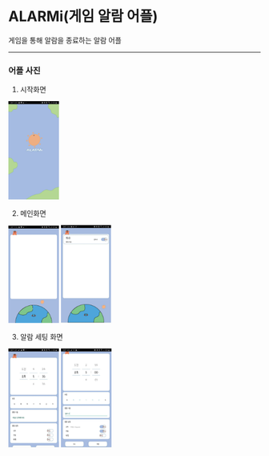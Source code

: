 # ALARMi(게임 알람 어플)
게임을 통해 알람을 종료하는 알람 어플

---
### 어플 사진

1. 시작화면
<div>
<img src = "./image/start.jpg" width="20%">
</div>

2. 메인화면
<div>
<img src = "./image/main.jpg" width="20%">
<img src = "./image/alarm.jpg" width="19.8%">
</div>

3. 알람 세팅 화면
<div>
<img src = "./image/setting1.jpg" width="20%">
<img src = "./image/setting2.jpg" width="20%">
</div>
